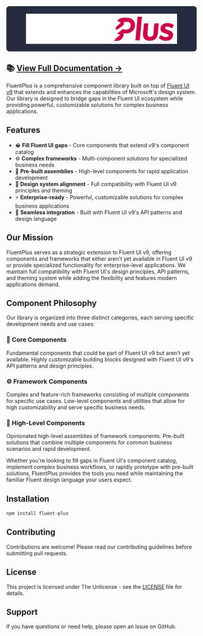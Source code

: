 <div style="background-color: #252C3F; padding: 20px 40px; border-radius: 8px; margin-bottom: 20px; display: flex; align-items: center; justify-content: center;">
  <img src="assets/logo/banner_no_background.svg" alt="FluentPlus" width="400" />
</div>

## 📚 [**View Full Documentation →**](https://mathis-m.github.io/fluent-plus/)

FluentPlus is a comprehensive component library built on top of [Fluent UI v9](https://react.fluentui.dev) that extends and enhances the capabilities of Microsoft's design system. Our library is designed to bridge gaps in the Fluent UI ecosystem while providing powerful, customizable solutions for complex business applications.

## Features

- � **Fill Fluent UI gaps** - Core components that extend v9's component catalog
- ⚙️ **Complex frameworks** - Multi-component solutions for specialized business needs
- 🚀 **Pre-built assemblies** - High-level components for rapid application development
- 🎨 **Design system alignment** - Full compatibility with Fluent UI v9 principles and theming
- ⚡ **Enterprise-ready** - Powerful, customizable solutions for complex business applications
- 🔗 **Seamless integration** - Built with Fluent UI v9's API patterns and design language

## Our Mission

FluentPlus serves as a strategic extension to Fluent UI v9, offering components and frameworks that either aren't yet available in Fluent UI v9 or provide specialized functionality for enterprise-level applications. We maintain full compatibility with Fluent UI's design principles, API patterns, and theming system while adding the flexibility and features modern applications demand.

## Component Philosophy

Our library is organized into three distinct categories, each serving specific development needs and use cases:

### 🔧 Core Components
Fundamental components that could be part of Fluent UI v9 but aren't yet available. Highly customizable building blocks designed with Fluent UI v9's API patterns and design principles.

### ⚙️ Framework Components  
Complex and feature-rich frameworks consisting of multiple components for specific use cases. Low-level components and utilities that allow for high customizability and serve specific business needs.

### 🚀 High-Level Components
Opinionated high-level assemblies of framework components. Pre-built solutions that combine multiple components for common business scenarios and rapid development.

Whether you're looking to fill gaps in Fluent UI's component catalog, implement complex business workflows, or rapidly prototype with pre-built solutions, FluentPlus provides the tools you need while maintaining the familiar Fluent design language your users expect.


## Installation

```bash
npm install fluent-plus
```

## Contributing

Contributions are welcome! Please read our contributing guidelines before submitting pull requests.

## License

This project is licensed under The Unlicense - see the [LICENSE](LICENSE) file for details.

## Support

If you have questions or need help, please open an issue on GitHub.